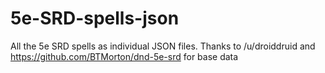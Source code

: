 # 5e-SRD-spells-json
All the 5e SRD spells as individual JSON files. Thanks to /u/droiddruid and https://github.com/BTMorton/dnd-5e-srd for base data
